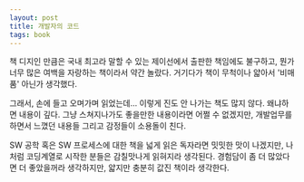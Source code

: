 ```yaml
---
layout: post
title: 개발자의 코드
tags: book
---
```


책 디지인 만큼은 국내 최고라 말할 수 있는 제이선에서 출판한 책임에도 불구하고, 뭔가 너무 많은 여백을 자랑하는 책이라서 약간 놀랐다. 거기다가 책이 무척이나 얇아서 '비매품' 아닌가 생각했다.

그래서, 손에 들고 오며가며 읽었는데... 이렇게 진도 안 나가는 책도 많지 않다. 왜냐하면 내용이 깊다. 그냥 스쳐지나가도 좋을만한 내용이라면 어쩔 수 없겠지만, 개발업무를 하면서 느꼈던 내용들 그리고 감정들이 소용돌이 친다.

SW 공학 혹은 SW 프로세스에 대한 책을 넓게 읽은 독자라면 밋밋한 맛이 나겠지만, 나처럼 코딩계열로 시작한 분들은 감칠맛나게 읽혀지라 생각된다. 경험담이 좀 더 많았다면 더 좋았을꺼라 생각하지만, 얇지만 충분히 값진 책이라 생각한다.